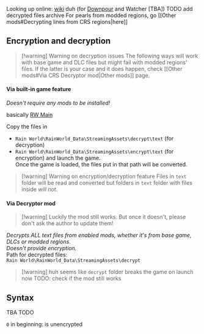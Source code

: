 Looking up online: [wiki](https://rainworld.miraheze.org/wiki/Pearl/Dialogue) duh (for [Downpour](https://rainworld.miraheze.org/wiki/Pearl/Dialogue/Downpour) and Watcher \[TBA])
TODO add decrypted files archive
For pearls from modded regions, go [[Other mods#Decrypting lines from CRS regions|here]]

## Encryption and decryption
>[!warning] Warning on decryption issues
>The following ways will work with base game and DLC files but might fail with modded regions' files.
> If the latter is your case and it does happen, check [[Other mods#Via CRS Decryptor mod|Other mods]] page. 
#### Via built-in game feature
*Doesn't require any mods to be installed!*

 basically [RW Main](https://discord.com/channels/291184728944410624/1315395285647622214/1315408396249464922)

Copy the files in 
- `Rain World\RainWorld_Data\StreamingAssets\decrypt\text` (for decryption)
- `Rain World\RainWorld_Data\StreamingAssets\encrypt\text` (for encryption)
and launch the game.  
Once the game is loaded, the files put in that path will be converted.

>[!warning] Warning on encryption/decryption feature
> Files in `text` folder will be read and converted but folders in `text` folder with files inside *will not*.

#### Via Decryptor mod
>[!warning] Luckily the mod still works. But once it doesn't, please don't ask the author to update them! 

*Decrypts ALL text files from enabled mods, whether it's from base game, DLCs or modded regions.*  
*Doesn't provide encryption.*  
Path for decrypted files:  
`Rain World\RainWorld_Data\StreamingAssets\decrypt`

> [!warning] huh
> seems like `decrypt` folder breaks the game on launch now
> TODO: check if the mod still works

## Syntax
TBA TODO

`0` in beginning: is unencrypted